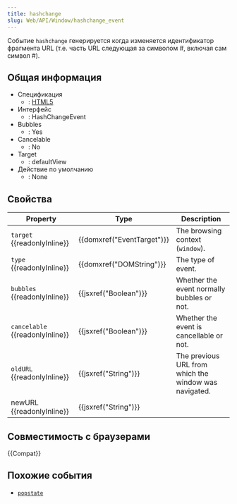 ```yaml
---
title: hashchange
slug: Web/API/Window/hashchange_event
---
```


Событие `hashchange` генерируется когда изменяется идентификатор фрагмента URL (т.е. часть URL следующая за символом #, включая сам символ #).

## Общая информация

- Спецификация
  - : [HTML5](http://www.whatwg.org/specs/web-apps/current-work/multipage/history.html#event-hashchange)
- Интерфейс
  - : HashChangeEvent
- Bubbles
  - : Yes
- Cancelable
  - : No
- Target
  - : defaultView
- Действие по умолчанию
  - : None

## Свойства

| Property                        | Type                       | Description                                           |
| ------------------------------- | -------------------------- | ----------------------------------------------------- |
| `target` {{readonlyInline}}     | {{domxref("EventTarget")}} | The browsing context (`window`).                      |
| `type` {{readonlyInline}}       | {{domxref("DOMString")}}   | The type of event.                                    |
| `bubbles` {{readonlyInline}}    | {{jsxref("Boolean")}}      | Whether the event normally bubbles or not.            |
| `cancelable` {{readonlyInline}} | {{jsxref("Boolean")}}      | Whether the event is cancellable or not.              |
| `oldURL` {{readonlyInline}}     | {{jsxref("String")}}       | The previous URL from which the window was navigated. |
| newURL {{readonlyInline}}       | {{jsxref("String")}}       |                                                       |

## Совместимость с браузерами

{{Compat}}

## Похожие события

- [`popstate`](/ru/docs/Mozilla_event_reference/popstate)
